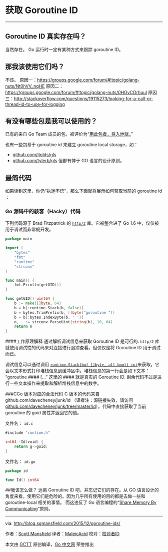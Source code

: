 # 获取 Goroutine ID
---
## Goroutine ID 真实存在吗？
当然存在。
Go 运行时一定有某种方式来跟踪 goroutine ID。

## 那我该使用它们吗？
不该。
原因一：https://groups.google.com/forum/#!topic/golang-nuts/Nt0hVV_nqHE
原因二：https://groups.google.com/forum/#!topic/golang-nuts/0HGyCOrhuuI
原因三：http://stackoverflow.com/questions/19115273/looking-for-a-call-or-thread-id-to-use-for-logging

## 有没有哪些包是我可以使用的？
已有的来自 Go Team 成员的包，被评价为“[用此包者，将入地狱。](https://godoc.org/github.com/davecheney/junk/id)” 

也有一些包基于 goroutine id 来建立 goroutine local storage，如：
 - [github.com/jtolds/gls](https://github.com/jtolds/gls)
 - [github.com/tylerb/gls](https://github.com/tylerb/gls)
但都有悖于 GO 语言的设计原则。

## 最简代码
如果读到这里，你仍“执迷不悟”，那么下面就将展示如何获取当前的 goroutine id ：

### Go 源码中的骇客（Hacky）代码
下列代码源于 Brad Fitzpatrick 的 [`http/2`](https://github.com/golang/net/blob/master/http2/gotrack.go) 库。它被整合进了 Go 1.6 中，仅仅被用于调试而非常规开发。
```go
package main

import (
    "bytes"
    "fmt"
    "runtime"
    "strconv"
)

func main() {
    fmt.Println(getGID())
}

func getGID() uint64 {
    b := make([]byte, 64)
    b = b[:runtime.Stack(b, false)]
    b = bytes.TrimPrefix(b, []byte("goroutine "))
    b = b[:bytes.IndexByte(b, ' ')]
    n, _ := strconv.ParseUint(string(b), 10, 64)
    return n
}
```

####工作原理解释
通过解析调试信息来获取 Goroutine ID 是可行的. `http/2` 库就使用调试性的代码来对连接进行追踪查看。但仅仅是将 Goroutine ID 用于调试而已。

调试信息可以通过调用 [`runtime.Stack(buf []byte, all bool) int`](https://golang.org/pkg/runtime/#Stack)来获取，它会以文本形式打印堆栈信息到缓冲区中。堆栈信息的第一行会是如下文本： “goroutine #### […” 
这里的 #### 就是真实的 Goroutine ID. 剩余代码不过是进行一些文本操作来提取和解析堆栈信息中的数字。

###CGo 版本对应的合法代码
C 版本的代码来自 github.com/davecheney/junk/id （译者注：源链接失效，请访问[github.com/davecheney/junk/tree/master/id](https://github.com/davecheney/junk/tree/master/id)）。代码中直接获取了当前 goroutine 的 goid 属性并返回它的值。

文件名： `id.c`

```go
#include "runtime.h"

int64 ·Id(void) {
	return g->goid;
}
```
文件名： `id.go`
```go
package id

func Id() int64
```

##我该怎么做？
远离 Goroutine ID 吧，并忘记它们的存在。从 GO 语言设计的角度来看，使用它们是危险的。因为几乎所有使用的目的都是去做一些和 goroutine-local 相关的事情。
而这违反了 Go 语言编程的“[Share Memory By Communicating](https://blog.golang.org/share-memory-by-communicating)”原则。

----------------

via: http://blog.sgmansfield.com/2015/12/goroutine-ids/

作者：[Scott Mansfield](http://blog.sgmansfield.com/)
译者：[MaleicAcid](https://github.com/MaleicAcid)
校对：[校对者ID](https://github.com/校对者ID)

本文由 [GCTT](https://github.com/studygolang/GCTT) 原创编译，[Go 中文网](https://studygolang.com/) 荣誉推出